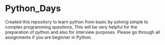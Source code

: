 # Python_Days
   Created this repository to learn python from basic by solving simple to complex programming questions, 
This will be very helpful for the preparation of python and also for interview purposes. Please go through all assignments if you are beginner in Python.
